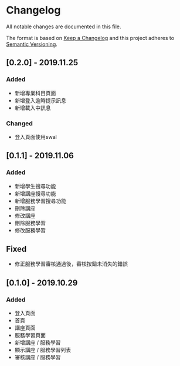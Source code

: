 # Changelog

All notable changes are documented in this file.

The format is based on [Keep a Changelog](http://keepachangelog.com/en/1.0.0/) and this project adheres to [Semantic Versioning](http://semver.org/spec/v2.0.0.html).

## [0.2.0] - 2019.11.25

### Added

- 新增專業科目頁面
- 新增登入逾時提示訊息
- 新增載入中訊息

### Changed

- 登入頁面使用swal

## [0.1.1] - 2019.11.06

### Added

- 新增學生搜尋功能
- 新增講座搜尋功能
- 新增服務學習搜尋功能
- 刪除講座
- 修改講座
- 刪除服務學習
- 修改服務學習

## Fixed

- 修正服務學習審核通過後，審核按鈕未消失的錯誤

## [0.1.0] - 2019.10.29

### Added

- 登入頁面
- 首頁
- 講座頁面
- 服務學習頁面
- 新增講座 / 服務學習
- 顯示講座 / 服務學習列表
- 審核講座 / 服務學習
